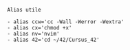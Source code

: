         Alias utile

        - alias ccw='cc -Wall -Werror -Wextra'
        - alias cx='chmod +x'
        - alias nv='nvim'
        - alias 42='cd ~/42/Cursus_42'

